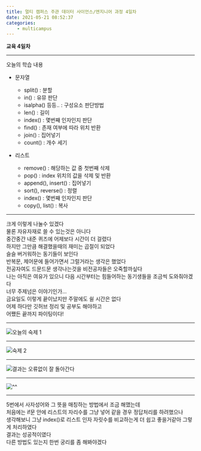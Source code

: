 ```yaml
---
title: 멀티 캠퍼스 주관 데이터 사이언스/엔지니어 과정 4일차
date: 2021-05-21 08:52:37
categories:
    - multicampus
---
```

**교육 4일차**
___
오늘의 학습 내용
- 문자열
    - split()   : 분할
    - in()      : 유뮤 판단
    - isalpha() 등등.. : 구성요소 판단방법
    - len()     : 길이
    - index()   : 몇번째 인자인지 판단
    - find()    : 존재 여부에 따라 위치 반환
    - join()    : 집어넣기
    - count()   : 개수 세기

- 리스트
    - remove()  : 해당하는 값 중 첫번째 삭제
    - pop()     : index 위치의 값을 삭제 및 반환
    - append(), insert()   : 집어넣기
    - sort(), reverse()    : 정렬
    - index()   : 몇번째 인자인지 판단
    - copy(), list()       : 복사  
___
크게 이렇게 나눌수 있겠다  
물론 자유자재로 쓸 수 있는것은 아니다  
중간중간 내준 퀴즈에 어제보다 시간이 더 걸렸다  
하지만 그만큼 해결했을때의 재미는 곱절이 되었다  
슬슬 버거워하는 동기들이 보인다  
반복문, 제어문에 들어가면서 그럴거라는 생각은 했었다  
전공자여도 드문드문 생각나는것을 비전공자들은 오죽할까싶다  
나는 아직은 여유가 있으니 다음 시간부터는 힘들어하는 동기생들을 조금씩 도와줘야겠다  
너무 주제넘은 이야기인가...  
금요일도 이렇게 끝이났지만 주말에도 쉴 시간은 없다  
어제 하다만 깃허브 정리 및 공부도 해야하고  
어쨌든 끝까지 파이팅이다!
___
![오늘의 숙제 1](https://user-images.githubusercontent.com/84296244/119125222-7eb5a580-ba6c-11eb-87b7-1939858b2540.PNG)
___
![숙제 2](https://user-images.githubusercontent.com/84296244/119125230-807f6900-ba6c-11eb-8b3f-f00cf6cbb024.PNG)

___
![결과는 오류없이 잘 돌아간다](https://user-images.githubusercontent.com/84296244/119124883-2088c280-ba6c-11eb-9205-37d134afcd92.PNG)
___
![^^](https://user-images.githubusercontent.com/84296244/119124896-241c4980-ba6c-11eb-8cb6-1ed336fbd696.PNG)
___

5번에서 사자성어와 그 뜻을 매칭하는 방법에서 조금 해맸는데  
처음에는 if문 안에 리스트의 자리수를 그냥 넣어 같을 경우 정답처리를 하려했으나  
생각해보니 그냥 index()로 리스트 인자 자릿수를 비교하는게 더 쉽고 좋을거같아 그렇게 처리하였다  
결과는 성공적이였다  
다른 방법도 있는지 한번 궁리를 좀 해봐야겠다  

